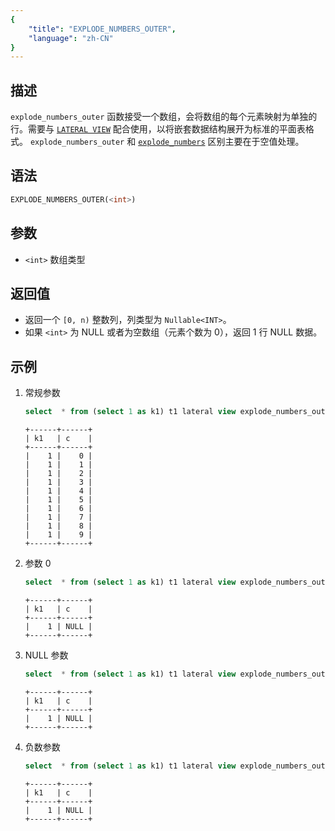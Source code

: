 ```yaml
---
{
    "title": "EXPLODE_NUMBERS_OUTER",
    "language": "zh-CN"
}
---
```


## 描述
`explode_numbers_outer` 函数接受一个数组，会将数组的每个元素映射为单独的行。需要与 [`LATERAL VIEW`](../../../query-data/lateral-view.md) 配合使用，以将嵌套数据结构展开为标准的平面表格式。 `explode_numbers_outer` 和 [`explode_numbers`](./explode-numbers.md) 区别主要在于空值处理。

## 语法
```sql
EXPLODE_NUMBERS_OUTER(<int>)
```

## 参数
- `<int>` 数组类型

## 返回值
- 返回一个 `[0, n)` 整数列，列类型为 `Nullable<INT>`。
- 如果 `<int>` 为 NULL 或者为空数组（元素个数为 0），返回 1 行 NULL 数据。

## 示例
1. 常规参数
    ```sql
    select  * from (select 1 as k1) t1 lateral view explode_numbers_outer(10) t2 as c;
    ```
    ```text
    +------+------+
    | k1   | c    |
    +------+------+
    |    1 |    0 |
    |    1 |    1 |
    |    1 |    2 |
    |    1 |    3 |
    |    1 |    4 |
    |    1 |    5 |
    |    1 |    6 |
    |    1 |    7 |
    |    1 |    8 |
    |    1 |    9 |
    +------+------+
    ```
2. 参数 0
    ```sql
    select  * from (select 1 as k1) t1 lateral view explode_numbers_outer(0) t2 as c;
    ```
    ```text
    +------+------+
    | k1   | c    |
    +------+------+
    |    1 | NULL |
    +------+------+
    ```
3. NULL 参数
    ```sql
    select  * from (select 1 as k1) t1 lateral view explode_numbers_outer(NULL) t2 as c;
    ```
    ```text
    +------+------+
    | k1   | c    |
    +------+------+
    |    1 | NULL |
    +------+------+
    ```
4. 负数参数
    ```sql
    select  * from (select 1 as k1) t1 lateral view explode_numbers_outer(-1) t2 as c;
    ```
    ```text
    +------+------+
    | k1   | c    |
    +------+------+
    |    1 | NULL |
    +------+------+
    ```